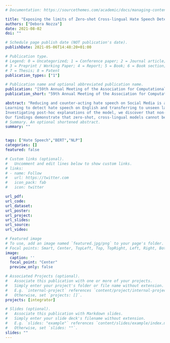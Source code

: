 ```yaml
---
# Documentation: https://sourcethemes.com/academic/docs/managing-content/

title: "Exposing the limits of Zero-shot Cross-lingual Hate Speech Detection"
authors: ["Debora Nozza"]
date: 2021-08-02
doi: ""

# Schedule page publish date (NOT publication's date).
publishDate: 2021-05-06T14:48:20+01:00

# Publication type.
# Legend: 0 = Uncategorized; 1 = Conference paper; 2 = Journal article;
# 3 = Preprint / Working Paper; 4 = Report; 5 = Book; 6 = Book section;
# 7 = Thesis; 8 = Patent
publication_types: ["1"]

# Publication name and optional abbreviated publication name.
publication: "[59th Annual Meeting of the Association for Computational Linguistics](https://2021.aclweb.org/calls/papers/)"
publication_short: "59th Annual Meeting of the Association for Computational Linguistics"

abstract: "Reducing and counter-acting hate speech on Social Media is a significant concern. Most of the proposed automatic methods are conducted exclusively on English and very few consistently labeled, non-English resources have been proposed.
Learning to detect hate speech on English and transferring to unseen languages seems an immediate solution. This work is the first to shed light on the limits of this zero-shot, cross-lingual transfer learning framework for hate speech detection. We use benchmark data sets in English, Italian, and Spanish to detect hate speech towards immigrants and women.
Investigating post-hoc explanations of the model, we discover that non-hateful, language-specific taboo interjections are misinterpreted as signals of hate speech.
Our findings demonstrate that zero-shot, cross-lingual models cannot be used as they are, but need to be carefully designed."
# Summary. An optional shortened abstract.
summary: ""


tags: ["Hate Speech","BERT","NLP"]
categories: []
featured: false

# Custom links (optional).
#   Uncomment and edit lines below to show custom links.
# links:
# - name: Follow
#   url: https://twitter.com
#   icon_pack: fab
#   icon: twitter

url_pdf:
url_code:
url_dataset:
url_poster:
url_project:
url_slides:
url_source:
url_video:

# Featured image
# To use, add an image named `featured.jpg/png` to your page's folder.
# Focal points: Smart, Center, TopLeft, Top, TopRight, Left, Right, BottomLeft, Bottom, BottomRight.
image:
  caption: ''
  focal_point: "Center"
  preview_only: false

# Associated Projects (optional).
#   Associate this publication with one or more of your projects.
#   Simply enter your project's folder or file name without extension.
#   E.g. `internal-project` references `content/project/internal-project/index.md`.
#   Otherwise, set `projects: []`.
projects: [integrator]

# Slides (optional).
#   Associate this publication with Markdown slides.
#   Simply enter your slide deck's filename without extension.
#   E.g. `slides: "example"` references `content/slides/example/index.md`.
#   Otherwise, set `slides: ""`.
slides: ""
---
```


